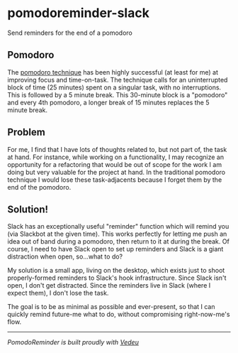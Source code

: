 # pomodoreminder-slack
Send reminders for the end of a pomodoro

## Pomodoro
The [pomodoro technique](https://en.wikipedia.org/wiki/Pomodoro_Technique) has been highly successful (at least for me) at
improving focus and time-on-task. The technique calls for an uninterrupted block
of time (25 minutes) spent on a singular task, with no interruptions. This is
followed by a 5 minute break. This 30-minute block is a "pomodoro" and every 4th
pomodoro, a longer break of 15 minutes replaces the 5 minute break.

## Problem
For me, I find that I have lots of thoughts related to, but not part of, the
task at hand. For instance, while working on a functionality, I may recognize an
opportunity for a refactoring that would be out of scope for the work I am doing
but very valuable for the project at hand. In the traditional pomodoro technique
I would lose these task-adjacents because I forget them by the end of the
pomodoro.

## Solution!
Slack has an exceptionally useful "reminder" function which will remind you
(via Slackbot at the given time). This works perfectly for letting me push an
idea out of band during a pomodoro, then return to it at during the break. Of 
course, I need to have Slack open to set up reminders and Slack is a giant
distraction when open, so...what to do?

My solution is a small app, living on the desktop, which exists just to shoot
properly-formed reminders to Slack's hook infrastructure. Since Slack isn't
open, I don't get distracted. Since the reminders live in Slack (where I expect
them), I don't lose the task.

The goal is to be as minimal as possible and ever-present, so that I can quickly
remind future-me what to do, without compromising right-now-me's flow.

__________
*PomodoReminder is built proudly with [Vedeu](https://github.com/gavinlaking/vedeu)*
